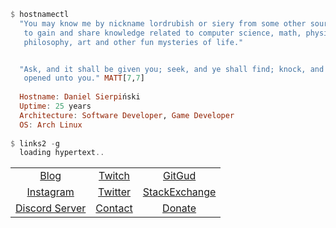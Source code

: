 <!-- About Me -->
```hs
$ hostnamectl
  "You may know me by nickname lordrubish or siery from some other sources. I seek
   to gain and share knowledge related to computer science, math, physics,
   philosophy, art and other fun mysteries of life."


  "Ask, and it shall be given you; seek, and ye shall find; knock, and it shall be
   opened unto you." MATT[7,7]
  
  Hostname: Daniel Sierpiński
  Uptime: 25 years
  Architecture: Software Developer, Game Developer
  OS: Arch Linux
  
$ links2 -g
  loading hypertext..
```
<!-- Link Table -->
<table align='center'>
<tbody>
<thead><tr>
</thead>
<tr align='center'>
  <td> <a href='https://str84ward.tk'>Blog</a>
  <td> <a href='https://twitch.tv/lordrubish'>Twitch</a>
  <td> <a href='https://gitgud.io/siery'>GitGud</a>
<tr align='center'>
  <td> <a href='https://www.instagram.com/lordrubish'>Instagram</a>
  <td> <a href='https://twitter.com/513ry'>Twitter</a>
  <td> <a href='https://stackexchange.com/users/7624982/siery?tab=accounts'>StackExchange</a>
<tr align='center'>
  <td> <a href='https://discord.gg/ThtfTNwV'>Discord Server</a>
  <td> <a href='https://str84ward.tk/contact'>Contact</a>
  <td> <a href='https://www.paypal.com/paypalme/lordrubish'>Donate</a>
